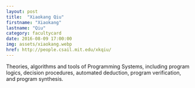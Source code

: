 ```yaml
---
layout: post
title:  "Xiaokang Qiu"
firstname: "Xiaokang"
lastname: "Qiu"
category: facultycard
date: 2016-08-09 17:00:00
img: assets/xiaokang.webp
href: http://people.csail.mit.edu/xkqiu/
---
```


Theories, algorithms and tools of Programming Systems, including
program logics, decision procedures, automated deduction, program
verification, and program synthesis.
